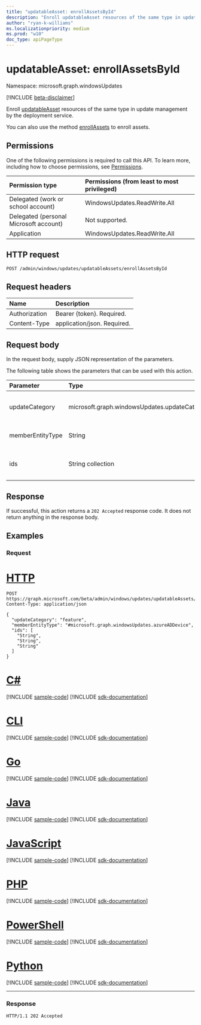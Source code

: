 ```yaml
---
title: "updatableAsset: enrollAssetsById"
description: "Enroll updatableAsset resources of the same type in update management by the deployment service."
author: "ryan-k-williams"
ms.localizationpriority: medium
ms.prod: "w10"
doc_type: apiPageType
---
```


# updatableAsset: enrollAssetsById
Namespace: microsoft.graph.windowsUpdates

[!INCLUDE [beta-disclaimer](../../includes/beta-disclaimer.md)]

Enroll [updatableAsset](../resources/windowsupdates-updatableasset.md) resources of the same type in update management by the deployment service.

You can also use the method [enrollAssets](windowsupdates-updatableasset-enrollassets.md) to enroll assets.

## Permissions
One of the following permissions is required to call this API. To learn more, including how to choose permissions, see [Permissions](/graph/permissions-reference).

|Permission type|Permissions (from least to most privileged)|
|:---|:---|
|Delegated (work or school account)|WindowsUpdates.ReadWrite.All|
|Delegated (personal Microsoft account)|Not supported.|
|Application|WindowsUpdates.ReadWrite.All|

## HTTP request

<!-- {
  "blockType": "ignored"
}
-->
``` http
POST /admin/windows/updates/updatableAssets/enrollAssetsById
```

## Request headers
|Name|Description|
|:---|:---|
|Authorization|Bearer {token}. Required.|
|Content-Type|application/json. Required.|

## Request body
In the request body, supply JSON representation of the parameters.

The following table shows the parameters that can be used with this action.

|Parameter|Type|Description|
|:---|:---|:---|
|updateCategory|microsoft.graph.windowsUpdates.updateCategory|The category of updates for the service to manage. Supports a subset of the values for **updateCategory**. Possible values are: `driver`, `feature`, `quality`, `unknownFutureValue`.|
|memberEntityType|String|The full type of the **updatableAsset** resources. Possible values are: `#microsoft.graph.windowsUpdates.azureADDevice`.|
|ids|String collection|List of identifiers corresponding to the **updatableAsset** resources to enroll in update management by the service for the given **updateCategory**.|

## Response

If successful, this action returns a `202 Accepted` response code. It does not return anything in the response body.

## Examples

### Request

# [HTTP](#tab/http)
<!-- {
  "blockType": "request",
  "name": "updatableasset_enrollassetsbyid"
}
-->
``` http
POST https://graph.microsoft.com/beta/admin/windows/updates/updatableAssets/enrollAssetsById
Content-Type: application/json

{
  "updateCategory": "feature",
  "memberEntityType": "#microsoft.graph.windowsUpdates.azureADDevice",
  "ids": [
    "String",
    "String",
    "String"
  ]
}
```

# [C#](#tab/csharp)
[!INCLUDE [sample-code](../includes/snippets/csharp/updatableasset-enrollassetsbyid-csharp-snippets.md)]
[!INCLUDE [sdk-documentation](../includes/snippets/snippets-sdk-documentation-link.md)]

# [CLI](#tab/cli)
[!INCLUDE [sample-code](../includes/snippets/cli/updatableasset-enrollassetsbyid-cli-snippets.md)]
[!INCLUDE [sdk-documentation](../includes/snippets/snippets-sdk-documentation-link.md)]

# [Go](#tab/go)
[!INCLUDE [sample-code](../includes/snippets/go/updatableasset-enrollassetsbyid-go-snippets.md)]
[!INCLUDE [sdk-documentation](../includes/snippets/snippets-sdk-documentation-link.md)]

# [Java](#tab/java)
[!INCLUDE [sample-code](../includes/snippets/java/updatableasset-enrollassetsbyid-java-snippets.md)]
[!INCLUDE [sdk-documentation](../includes/snippets/snippets-sdk-documentation-link.md)]

# [JavaScript](#tab/javascript)
[!INCLUDE [sample-code](../includes/snippets/javascript/updatableasset-enrollassetsbyid-javascript-snippets.md)]
[!INCLUDE [sdk-documentation](../includes/snippets/snippets-sdk-documentation-link.md)]

# [PHP](#tab/php)
[!INCLUDE [sample-code](../includes/snippets/php/updatableasset-enrollassetsbyid-php-snippets.md)]
[!INCLUDE [sdk-documentation](../includes/snippets/snippets-sdk-documentation-link.md)]

# [PowerShell](#tab/powershell)
[!INCLUDE [sample-code](../includes/snippets/powershell/updatableasset-enrollassetsbyid-powershell-snippets.md)]
[!INCLUDE [sdk-documentation](../includes/snippets/snippets-sdk-documentation-link.md)]

# [Python](#tab/python)
[!INCLUDE [sample-code](../includes/snippets/python/updatableasset-enrollassetsbyid-python-snippets.md)]
[!INCLUDE [sdk-documentation](../includes/snippets/snippets-sdk-documentation-link.md)]

---

### Response

<!-- {
  "blockType": "response",
  "truncated": true
}
-->
``` http
HTTP/1.1 202 Accepted
```

